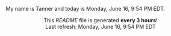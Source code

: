 My name is Tanner and today is Monday, June 16, 9:54 PM EDT.

<p align="center">This <i>README</i> file is generated <b>every 3 hours</b>!</br>Last refresh: Monday, June 16, 9:54 PM EDT<br /></p>
